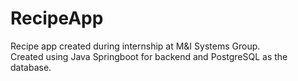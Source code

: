 # RecipeApp
Recipe app created during internship at M&amp;I Systems Group.</br>
Created using Java Springboot for backend and PostgreSQL as the database.

